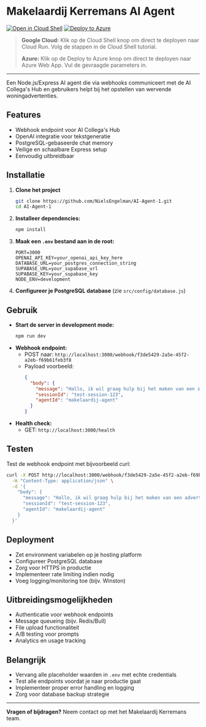 # Makelaardij Kerremans AI Agent

[![Open in Cloud Shell](https://gstatic.com/cloudssh/images/open-btn.png)](https://ssh.cloud.google.com/cloudshell/editor?cloudshell_git_repo=https://github.com/NielsEngelman/AI-Agent-1&cloudshell_tutorial=cloudshell.tutorial)
[![Deploy to Azure](https://azuredeploy.net/deploybutton.png)](https://portal.azure.com/#create/Microsoft.Template/uri/https%3A%2F%2Fraw.githubusercontent.com%2FNielsEngelman%2FAI-Agent-1%2Fmain%2Fazuredeploy.json)

> **Google Cloud:** Klik op de Cloud Shell knop om direct te deployen naar Cloud Run. Volg de stappen in de Cloud Shell tutorial.
>
> **Azure:** Klik op de Deploy to Azure knop om direct te deployen naar Azure Web App. Vul de gevraagde parameters in.

---

Een Node.js/Express AI agent die via webhooks communiceert met de AI Collega's Hub en gebruikers helpt bij het opstellen van wervende woningadvertenties.

## Features
- Webhook endpoint voor AI Collega's Hub
- OpenAI integratie voor tekstgeneratie
- PostgreSQL-gebaseerde chat memory
- Veilige en schaalbare Express setup
- Eenvoudig uitbreidbaar

## Installatie
1. **Clone het project**
   ```bash
   git clone https://github.com/NielsEngelman/AI-Agent-1.git
   cd AI-Agent-1
   ```
2. **Installeer dependencies:**
   ```bash
   npm install
   ```
3. **Maak een `.env` bestand aan in de root:**
   ```env
   PORT=3000
   OPENAI_API_KEY=your_openai_api_key_here
   DATABASE_URL=your_postgres_connection_string
   SUPABASE_URL=your_supabase_url
   SUPABASE_KEY=your_supabase_key
   NODE_ENV=development
   ```
4. **Configureer je PostgreSQL database** (zie `src/config/database.js`)

## Gebruik
- **Start de server in development mode:**
  ```bash
  npm run dev
  ```
- **Webhook endpoint:**
  - POST naar: `http://localhost:3000/webhook/f3de5429-2a5e-45f2-a2eb-f69b61feb3f8`
  - Payload voorbeeld:
    ```json
    {
      "body": {
        "message": "Hallo, ik wil graag hulp bij het maken van een advertentie",
        "sessionId": "test-session-123",
        "agentId": "makelaardij-agent"
      }
    }
    ```
- **Health check:**
  - GET: `http://localhost:3000/health`

## Testen
Test de webhook endpoint met bijvoorbeeld curl:
```bash
curl -X POST http://localhost:3000/webhook/f3de5429-2a5e-45f2-a2eb-f69b61feb3f8 \
  -H "Content-Type: application/json" \
  -d '{
    "body": {
      "message": "Hallo, ik wil graag hulp bij het maken van een advertentie",
      "sessionId": "test-session-123",
      "agentId": "makelaardij-agent"
    }
  }'
```

## Deployment
- Zet environment variabelen op je hosting platform
- Configureer PostgreSQL database
- Zorg voor HTTPS in productie
- Implementeer rate limiting indien nodig
- Voeg logging/monitoring toe (bijv. Winston)

## Uitbreidingsmogelijkheden
- Authenticatie voor webhook endpoints
- Message queueing (bijv. Redis/Bull)
- File upload functionaliteit
- A/B testing voor prompts
- Analytics en usage tracking

## Belangrijk
- Vervang alle placeholder waarden in `.env` met echte credentials
- Test alle endpoints voordat je naar productie gaat
- Implementeer proper error handling en logging
- Zorg voor database backup strategie

---

**Vragen of bijdragen?** Neem contact op met het Makelaardij Kerremans team. 